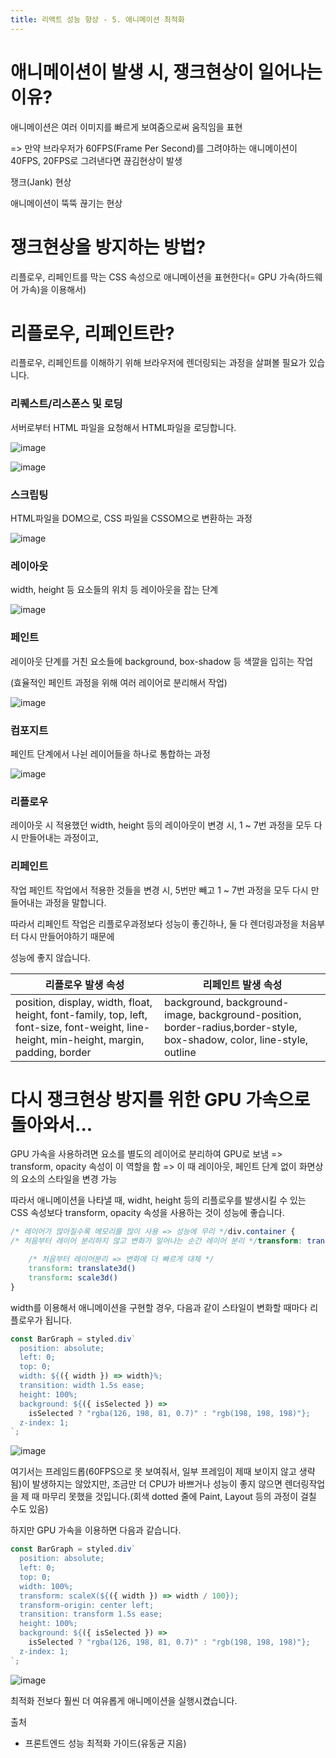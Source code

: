 ```yaml
---
title: 리액트 성능 향상 - 5. 애니메이션 최적화
---
```


# 애니메이션이 발생 시, 쟁크현상이 일어나는 이유?

애니메이션은 여러 이미지를 빠르게 보여줌으로써 움직임을 표현

=> 만약 브라우저가 60FPS(Frame Per Second)를 그려야하는 애니메이션이 40FPS, 20FPS로 그려낸다면 끊김현상이 발생

쟁크(Jank) 현상

애니메이션이 뚝뚝 끊기는 현상

# 쟁크현상을 방지하는 방법?

리플로우, 리페인트를 막는 CSS 속성으로 애니메이션을 표현한다(= GPU 가속(하드웨어 가속)을 이용해서)

# 리플로우, 리페인트란?

리플로우, 리페인트를 이해하기 위해 브라우저에 렌더링되는 과정을 살펴볼 필요가 있습니다.

### 리퀘스트/리스폰스 및 로딩

서버로부터 HTML 파일을 요청해서 HTML파일을 로딩합니다.

![image](./img/16/1.png)

![image](./img/16/2.png)

### 스크립팅

HTML파일을 DOM으로, CSS 파일을 CSSOM으로 변환하는 과정

![image](./img/16/3.png)

### 레이아웃

width, height 등 요소들의 위치 등 레이아웃을 잡는 단계

![image](./img/16/4.png)

### 페인트

레이아웃 단계를 거친 요소들에 background, box-shadow 등 색깔을 입히는 작업

(효율적인 페인트 과정을 위해 여러 레이어로 분리해서 작업)

![image](./img/16/5.png)

### 컴포지트

페인트 단계에서 나뉜 레이어들을 하나로 통합하는 과정

![image](./img/16/6.png)

### 리플로우

레이아웃 시 적용했던 width, height 등의 레이아웃이 변경 시, 1 ~ 7번 과정을 모두 다시 만들어내는 과정이고,

### 리페인트

작업 페인트 작업에서 적용한 것들을 변경 시, 5번만 빼고 1 ~ 7번 과정을 모두 다시 만들어내는 과정을 말합니다.

따라서 리페인트 작업은 리플로우과정보다 성능이 좋긴하나, 둘 다 렌더링과정을 처음부터 다시 만들어야하기 때문에

성능에 좋지 않습니다.

| 리플로우 발생 속성                                                                                                                        | 리페인트 발생 속성                                                                                                    |
| ----------------------------------------------------------------------------------------------------------------------------------------- | --------------------------------------------------------------------------------------------------------------------- |
| position, display, width, float, height, font-family, top, left, font-size, font-weight, line-height, min-height, margin, padding, border | background, background-image, background-position, border-radius,border-style, box-shadow, color, line-style, outline |

# 다시 쟁크현상 방지를 위한 GPU 가속으로 돌아와서...

GPU 가속을 사용하려면 요소를 별도의 레이어로 분리하여 GPU로 보냄 => transform, opacity 속성이 이 역할을 함 => 이 때 레이아웃, 페인트 단계 없이 화면상의 요소의 스타일을 변경 가능

따라서 애니메이션을 나타낼 때, widht, height 등의 리플로우를 발생시킬 수 있는 CSS 속성보다 transform, opacity 속성을 사용하는 것이 성능에 좋습니다.

```css
/* 레이어가 많아질수록 메모리를 많이 사용 => 성능에 무리 */div.container {
/* 처음부터 레이어 분리하지 않고 변화가 일어나는 순간 레이어 분리 */transform: translate()

    /* 처음부터 레이어분리 => 변화에 더 빠르게 대체 */
    transform: translate3d()
    transform: scale3d()
}
```

width를 이용해서 애니메이션을 구현할 경우, 다음과 같이 스타일이 변화할 때마다 리플로우가 됩니다.

```jsx
const BarGraph = styled.div`
  position: absolute;
  left: 0;
  top: 0;
  width: ${({ width }) => width}%;
  transition: width 1.5s ease;
  height: 100%;
  background: ${({ isSelected }) =>
    isSelected ? "rgba(126, 198, 81, 0.7)" : "rgb(198, 198, 198)"};
  z-index: 1;
`;
```

![image](./img/16/7.jpeg)

여기서는 프레임드롭(60FPS으로 못 보여줘서, 일부 프레임이 제때 보이지 않고 생략됨)이 발생하지는 않았지만, 조금만 더 CPU가 바쁘거나 성능이 좋지 않으면 렌더링작업을 제 때 마무리 못했을 것입니다.(회색 dotted 줄에 Paint, Layout 등의 과정이 걸칠 수도 있음)

하지만 GPU 가속을 이용하면 다음과 같습니다.

```jsx
const BarGraph = styled.div`
  position: absolute;
  left: 0;
  top: 0;
  width: 100%;
  transform: scaleX(${({ width }) => width / 100});
  transform-origin: center left;
  transition: transform 1.5s ease;
  height: 100%;
  background: ${({ isSelected }) =>
    isSelected ? "rgba(126, 198, 81, 0.7)" : "rgb(198, 198, 198)"};
  z-index: 1;
`;
```

![image](./img/16/8.jpeg)

최적화 전보다 훨씬 더 여유롭게 애니메이션을 실행시켰습니다.

출처

- 프론트엔드 성능 최적화 가이드(유동균 지음)
